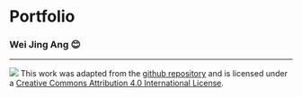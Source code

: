 Portfolio
================

### Wei Jing Ang 😊

-----

![](https://i.creativecommons.org/l/by/4.0/88x31.png) This work was adapted from 
the [github repository](https://github.com/rstudio-conf-2022/rmd-to-quarto) and is
licensed under a [Creative Commons Attribution 4.0 International
License](https://creativecommons.org/licenses/by/4.0/).

